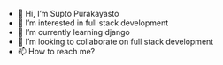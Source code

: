 - 👋 Hi, I’m Supto Purakayasto
- 👀 I’m interested in full stack development
- 🌱 I’m currently learning django
- 💞️ I’m looking to collaborate on full stack development
- 📫 How to reach me?
<!-- 
  * Linkedin: [supto-purakayasto-a2bb71213](https://www.linkedin.com/in/supto-purakayasto-a2bb71213/)
  * Twitter: [@CoderSupto](https://twitter.com/CoderSupto)
  * Gmail: codersupto@gmail.com
  * Telegram: `+880 1303846667`
  * WhatsApp: `+880 1740915311`
-->
<!---
supto11/supto11 is a ✨ special ✨ repository because its `README.md` (this file) appears on your GitHub profile.
You can click the Preview link to take a look at your changes.
--->
